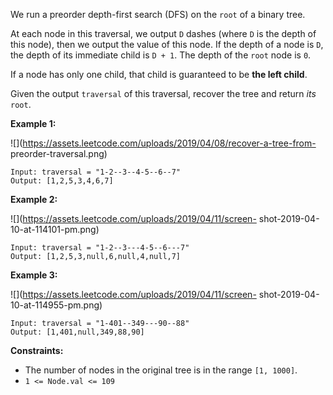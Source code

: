 We run a preorder depth-first search (DFS) on the `root` of a binary tree.

At each node in this traversal, we output `D` dashes (where `D` is the depth
of this node), then we output the value of this node.  If the depth of a node
is `D`, the depth of its immediate child is `D + 1`.  The depth of the `root`
node is `0`.

If a node has only one child, that child is guaranteed to be **the left
child**.

Given the output `traversal` of this traversal, recover the tree and return
_its_ `root`.



**Example 1:**

![](https://assets.leetcode.com/uploads/2019/04/08/recover-a-tree-from-
preorder-traversal.png)

    
    
    Input: traversal = "1-2--3--4-5--6--7"
    Output: [1,2,5,3,4,6,7]
    

**Example 2:**

![](https://assets.leetcode.com/uploads/2019/04/11/screen-
shot-2019-04-10-at-114101-pm.png)

    
    
    Input: traversal = "1-2--3---4-5--6---7"
    Output: [1,2,5,3,null,6,null,4,null,7]
    

**Example 3:**

![](https://assets.leetcode.com/uploads/2019/04/11/screen-
shot-2019-04-10-at-114955-pm.png)

    
    
    Input: traversal = "1-401--349---90--88"
    Output: [1,401,null,349,88,90]
    



**Constraints:**

  * The number of nodes in the original tree is in the range `[1, 1000]`.
  * `1 <= Node.val <= 109`

